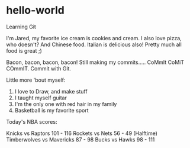 # hello-world
Learning Git

I'm Jared, my favorite ice cream is cookies and cream.
I also love pizza, who doesn't?
And Chinese food.
Italian is delicious also!
Pretty much all food is great ;)

Bacon, bacon, bacon, bacon!
Still making my commits.....
CoMmIt CoMiT COmmIT.
Commit with Git.

Little more 'bout myself:

1. I love to Draw, and make stuff
2. I taught myself guitar
3. I'm the only one with red hair in my family
4. Basketball is my favorite sport

Today's NBA scores:

Knicks vs Raptors           101 - 116
Rockets vs Nets             56 - 49  (Halftime) 
Timberwolves vs Mavericks   87 - 98
Bucks vs Hawks              98 - 111
